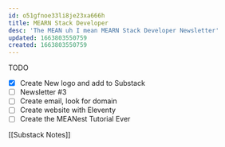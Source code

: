 ```yaml
---
id: o51gfnoe33li8je23xa666h
title: MEARN Stack Developer
desc: 'The MEAN uh I mean MEARN Stack Developer Newsletter'
updated: 1663803550759
created: 1663803550759
---
```

TODO
- [x] Create New logo and add to Substack
- [ ] Newsletter #3
- [ ] Create email, look for domain
- [ ] Create website with Eleventy
- [ ] Create the MEANest Tutorial Ever

[[Substack Notes]]
